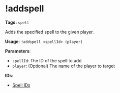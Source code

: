 # !addspell

**Tags:** `spell`

Adds the specified spell to the given player.

**Usage**: `!addspell <spellId> (player)`

**Parameters**:
- `spellId`: The ID of the spell to add
- `player`: (Optional) The name of the player to target

**IDs**:
- [Spell IDs](enums/spells.md)
